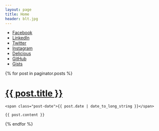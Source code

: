 ```yaml
---
layout: page
title: Home
header: blt.jpg
---
```


 * [Facebook](https://www.facebook.com/tom.henderson.nz)
 * [LinkedIn](http://nz.linkedin.com/in/tomhendersonnz)
 * [Twitter](https://twitter.com/tomhenderson)
 * [Instagram](http://instagram.com/tomhenderson)
 * [Delicious](https://delicious.com/tomhenderson)
 * [GitHub](https://github.com/tom-henderson)
 * [Gists](https://gist.github.com/)

<div class="posts">
  {% for post in paginator.posts %}
  <div class="post">
    <h1 class="post-title">
      <a href="{{ post.url }}">
        {{ post.title }}
      </a>
    </h1>

    <span class="post-date">{{ post.date | date_to_long_string }}</span>

    {{ post.content }}
  </div>
  {% endfor %}
</div>

<!--
<div class="pagination">
  {% if paginator.next_page %}
    <a class="pagination-item older" href="/page{{paginator.next_page}}">Older</a>
  {% else %}
    <span class="pagination-item older">Older</span>
  {% endif %}
  {% if paginator.previous_page %}
    {% if paginator.page == 2 %}
      <a class="pagination-item newer" href="/">Newer</a>
    {% else %}
      <a class="pagination-item newer" href="/page{{paginator.previous_page}}">Newer</a>
    {% endif %}
  {% else %}
    <span class="pagination-item newer">Newer</span>
  {% endif %}
</div>
-->